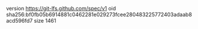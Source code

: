 version https://git-lfs.github.com/spec/v1
oid sha256:bf0fb05b6914881c0462281e029273fcee280483225772403adaab8acd596fd7
size 1461
